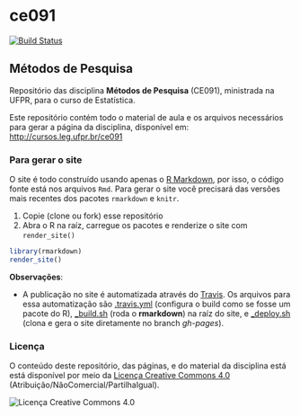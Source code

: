 # ce091

[![Build Status](https://travis-ci.org/leg-ufpr/ce091.svg?branch=master)](https://travis-ci.org/leg-ufpr/ce091)

## Métodos de Pesquisa

Repositório das disciplina **Métodos de Pesquisa** (CE091), ministrada
na UFPR, para o curso de Estatística.

Este repositório contém todo o material de aula e os arquivos
necessários para gerar a página da disciplina, disponível em:
http://cursos.leg.ufpr.br/ce091

### Para gerar o site

O site é todo construído usando apenas o [R Markdown][], por isso, o
código fonte está nos arquivos `Rmd`. Para gerar o site você precisará
das versões mais recentes dos pacotes `rmarkdown` e `knitr`.

1. Copie (clone ou fork) esse repositório
2. Abra o R na raíz, carregue os pacotes e renderize o site com
   `render_site()`

```r
library(rmarkdown)
render_site()
```

**Observações**:

- A publicação no site é automatizada através do
  [Travis](https://travis-ci.org). Os arquivos para essa automatização
  são [.travis.yml](./.travis.yml) (configura o build como se fosse um
  pacote do R), [_build.sh](./_build.sh) (roda o **rmarkdown**) na raíz
  do site, e [_deploy.sh](./_deploy.sh) (clona e gera o site diretamente
  no branch *gh-pages*).

### Licença

O conteúdo deste repositório, das páginas, e do material da disciplina
está está disponível por meio da [Licença Creative Commons 4.0][]
(Atribuição/NãoComercial/PartilhaIgual).

![Licença Creative Commons 4.0](https://i.creativecommons.org/l/by-nc-sa/4.0/88x31.png)


[Licença Creative Commons 4.0]: https://creativecommons.org/licenses/by-nc-sa/4.0/deed.pt_BR
[R Markdown]: http://rmarkdown.rstudio.com
